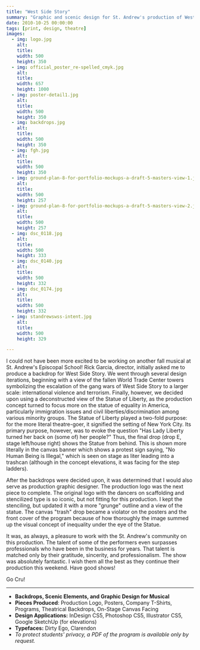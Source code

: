 ```yaml
---
title: "West Side Story"
summary: "Graphic and scenic design for St. Andrew's production of West Side Story."
date: 2010-10-25 00:00:00
tags: [print, design, theatre]
images:
  - img: logo.jpg
    alt: 
    title: 
    width: 500
    height: 350
  - img: official_poster_re-spelled_cmyk.jpg
    alt: 
    title: 
    width: 657
    height: 1000
  - img: poster-detail1.jpg
    alt: 
    title: 
    width: 500
    height: 350
  - img: backdrops.jpg
    alt: 
    title: 
    width: 500
    height: 350
  - img: fgh.jpg
    alt: 
    title: 
    width: 500
    height: 350
  - img: ground-plan-8-for-portfolio-mockups-a-draft-5-masters-view-1.jpg
    alt: 
    title: 
    width: 500
    height: 257
  - img: ground-plan-8-for-portfolio-mockups-a-draft-5-masters-view-2.jpg
    alt: 
    title: 
    width: 500
    height: 257
  - img: dsc_0118.jpg
    alt: 
    title: 
    width: 500
    height: 333
  - img: dsc_0140.jpg
    alt: 
    title: 
    width: 500
    height: 332
  - img: dsc_0174.jpg
    alt: 
    title: 
    width: 500
    height: 332
  - img: standrewswss-intent.jpg
    alt: 
    title: 
    width: 500
    height: 329

---
```


<p>I could not have been more excited to be working on another fall musical at St. Andrew's Episcopal School! Rick Garcia, director, initially asked me to produce a backdrop for West Side Story. We went through several design iterations, beginning with a view of the fallen World Trade Center towers symbolizing the escalation of the gang wars of West Side Story to a larger scale: international violence and terrorism. Finally, however, we decided upon using a deconstructed view of the Statue of Liberty, as the production concept turned to focus more on the statue of equality in America, particularly immigration issues and civil liberties/discrimination among various minority groups. The Statue of Liberty played a two-fold purpose: for the more literal theatre-goer, it signified the setting of New York City. Its primary purpose, however, was to evoke the question "Has Lady Liberty turned her back on (some of) her people?" Thus, the final drop (drop E, stage left/house right) shows the Statue from behind. This is shown more literally in the canvas banner which shows a protest sign saying, "No Human Being is Illegal," which is seen on stage as liter leading into a trashcan (although in the concept elevations, it was facing for the step ladders).</p><p>After the backdrops were decided upon, it was determined that I would also serve as production graphic designer. The production logo was the next piece to complete. The original logo with the dancers on scaffolding and stencilized type is so iconic, but not fitting for this production. I kept the stenciling, but updated it with a more "grunge" outline and a view of the statue. The canvas "trash" drop became a violator on the posters and the front cover of the program because of how thoroughly the image summed up the visual concept of inequality under the eye of the Statue.</p><p>It was, as always, a pleasure to work with the St. Andrew's community on this production. The talent of some of the performers even surpasses professionals who have been in the business for years. That talent is matched only by their gratitude, sincerity, and professionalism. The show was absolutely fantastic. I wish them all the best as they continue their production this weekend. Have good shows!</p><p>Go Cru!</p>

---

*   **Backdrops, Scenic Elements, and Graphic Design for Musical**
*   **Pieces Produced**: Production Logo, Posters, Company T-Shirts, Programs, Theatrical Backdrops, On-Stage Canvas Facing
*   **Design Applications:** InDesign CS5, Photoshop CS5, Illustrator CS5, Google SketchUp (for elevations)
*   **Typefaces:** Dirty Ego, Clarendon
*   _To protect students' privacy, a PDF of the program is available only by request._
